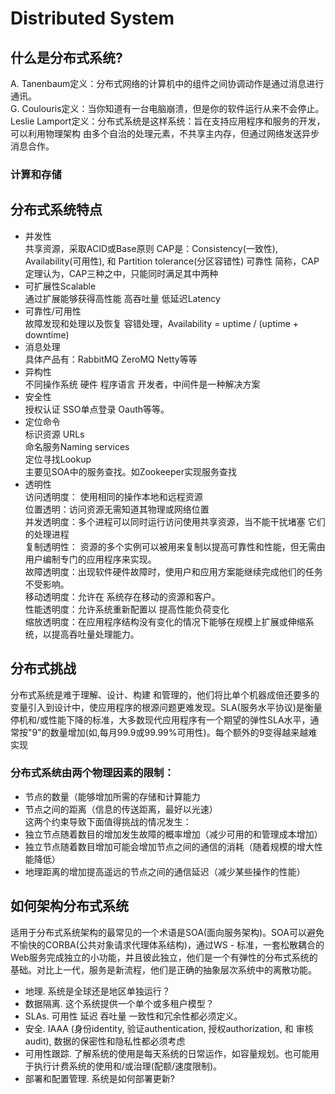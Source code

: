 # Distributed System
## 什么是分布式系统?   
A. Tanenbaum定义：分布式网络的计算机中的组件之间协调动作是通过消息进行通讯。   
G. Coulouris定义：当你知道有一台电脑崩溃，但是你的软件运行从来不会停止。   
Leslie Lamport定义：分布式系统是这样系统：旨在支持应用程序和服务的开发，可以利用物理架构 由多个自治的处理元素，不共享主内存，但通过网络发送异步消息合作。
### 计算和存储
## 分布式系统特点
* 并发性  
  共享资源，采取ACID或Base原则 CAP是：Consistency(一致性), Availability(可用性), 和 Partition tolerance(分区容错性) 可靠性 
  简称，CAP定理认为，CAP三种之中，只能同时满足其中两种  
* 可扩展性Scalable  
  通过扩展能够获得高性能 高吞吐量 低延迟Latency  
* 可靠性/可用性  
  故障发现和处理以及恢复 容错处理，Availability = uptime / (uptime + downtime)  
* 消息处理  
  具体产品有：RabbitMQ ZeroMQ Netty等等  
* 异构性  
   不同操作系统 硬件 程序语言 开发者，中间件是一种解决方案  
* 安全性  
    授权认证 SSO单点登录 Oauth等等。  
* 定位命令  
  标识资源 URLs  
  命名服务Naming services  
  定位寻找Lookup  
  主要见SOA中的服务查找。如Zookeeper实现服务查找  
* 透明性  
  访问透明度： 使用相同的操作本地和远程资源  
  位置透明：访问资源无需知道其物理或网络位置  
  并发透明度：多个进程可以同时运行访问使用共享资源，当不能干扰堵塞 它们的处理进程  
  复制透明性： 资源的多个实例可以被用来复制以提高可靠性和性能，但无需由用户编制专门的应用程序来实现。  
  故障透明度：出现软件硬件故障时，使用户和应用方案能继续完成他们的任务不受影响。  
  移动透明度：允许在 系统存在移动的资源和客户。  
  性能透明度：允许系统重新配置以 提高性能负荷变化  
  缩放透明度：在应用程序结构没有变化的情况下能够在规模上扩展或伸缩系统，以提高吞吐量处理能力。  　
## 分布式挑战  
  分布式系统是难于理解、设计、构建 和管理的，他们将比单个机器成倍还要多的变量引入到设计中，使应用程序的根源问题更难发现。SLA(服务水平协议)是衡量停机和/或性能下降的标准，大多数现代应用程序有一个期望的弹性SLA水平，通常按"9"的数量增加(如,每月99.9或99.99%可用性)。每个额外的9变得越来越难实现
### 分布式系统由两个物理因素的限制：  
* 节点的数量（能够增加所需的存储和计算能力
* 节点之间的距离（信息的传送距离，最好以光速）  
 这两个约束导致下面值得挑战的情况发生：   
* 独立节点随着数目的增加发生故障的概率增加（减少可用的和管理成本增加）
* 独立节点随着数目增加可能会增加节点之间的通信的消耗（随着规模的增大性能降低）
* 地理距离的增加提高遥远的节点之间的通信延迟（减少某些操作的性能）

## 如何架构分布式系统  
  适用于分布式系统架构的最常见的一个术语是SOA(面向服务架构)。SOA可以避免不愉快的CORBA(公共对象请求代理体系结构)，通过WS - 标准，一套松散耦合的Web服务完成独立的小功能，并且彼此独立，他们是一个有弹性的分布式系统的基础。对比上一代，服务是新流程，他们是正确的抽象层次系统中的离散功能。  
* 地理. 系统是全球还是地区单独运行？
* 数据隔离. 这个系统提供一个单个或多租户模型？
* SLAs. 可用性 延迟 吞吐量 一致性和冗余性都必须定义。
* 安全. IAAA (身份identity, 验证authentication, 授权authorization, 和 审核audit), 数据的保密性和隐私性都必须考虑
* 可用性跟踪. 了解系统的使用是每天系统的日常运作，如容量规划。也可能用于执行计费系统的使用和/或治理(配额/速度限制)。
* 部署和配置管理. 系统是如何部署更新?
   
  
